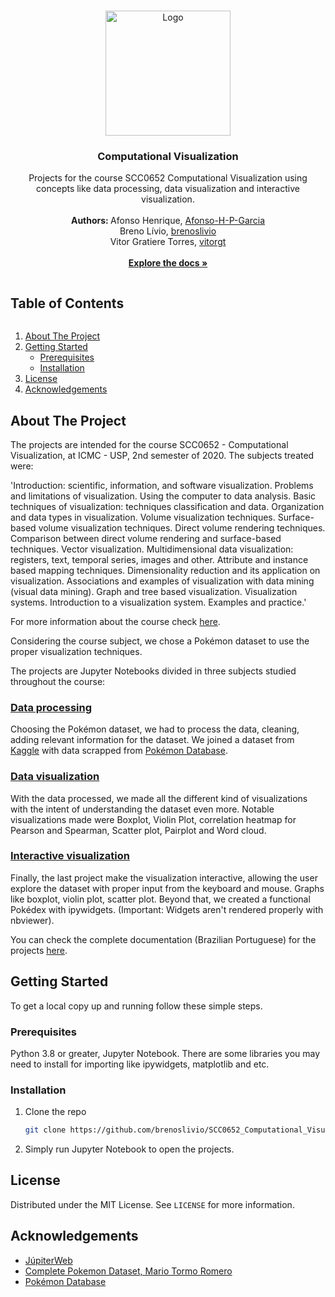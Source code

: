 <!-- PROJECT LOGO -->
<br />
<p align="center">
  <a href="https://github.com/brenoslivio/SCC0652_Computational_Visualization/">
    <img src="https://raw.githubusercontent.com/brenoslivio/SCC0652_Computational_Visualization/master/index.png" alt="Logo" width="200" height="200">
  </a>

  <h3 align="center">Computational Visualization</h3>

  <p align="center">
    Projects for the course SCC0652 Computational Visualization using concepts like data processing, data visualization and interactive visualization.
    <br />
    <br />
    <strong> Authors: </strong> Afonso Henrique, <a href="https://github.com/Afonso-H-P-Garcia"> Afonso-H-P-Garcia </a>
    <br />
    Breno Lívio, <a href="https://github.com/brenoslivio/"> brenoslivio </a>
    <br />
    Vitor Gratiere Torres, <a href="https://github.com/vitorgt"> vitorgt </a>
    <br />
    <br />
    <a href="https://github.com/brenoslivio/SCC0652_Computational_Visualization/"><strong>Explore the docs »</strong></a>
  </p>
</p>


<!-- TABLE OF CONTENTS -->

<summary><h2 style="display: inline-block">Table of Contents</h2></summary>
<ol>
  <li>
    <a href="#about-the-project">About The Project</a>
  </li>
  <li>
    <a href="#getting-started">Getting Started</a>
    <ul>
      <li><a href="#prerequisites">Prerequisites</a></li>
      <li><a href="#installation">Installation</a></li>
    </ul>
  </li>
  <li><a href="#license">License</a></li>
  <li><a href="#acknowledgements">Acknowledgements</a></li>
</ol>


<!-- ABOUT THE PROJECT -->
## About The Project

The projects are intended for the course SCC0652 - Computational Visualization, at ICMC - USP, 2nd semester of 2020. The subjects treated were:

'Introduction: scientific, information, and software visualization. Problems and limitations of visualization. Using the computer to data analysis. Basic techniques of visualization: techniques classification and data. Organization and data types in visualization. Volume visualization techniques. Surface-based volume visualization techniques. Direct volume rendering techniques. Comparison between direct volume rendering and surface-based techniques. Vector visualization. Multidimensional data visualization: registers, text, temporal series, images and other. Attribute and instance based mapping techniques. Dimensionality reduction and its application on visualization. Associations and examples of visualization with data mining (visual data mining). Graph and tree based visualization. Visualization systems. Introduction to a visualization system. Examples and practice.'

For more information about the course check [here](https://uspdigital.usp.br/jupiterweb/obterDisciplina?sgldis=SCC0652&codcur=97001&codhab=0).

Considering the course subject, we chose a Pokémon dataset to use the proper visualization techniques.

The projects are Jupyter Notebooks divided in three subjects studied throughout the course:

### [Data processing](https://nbviewer.jupyter.org/github/brenoslivio/SCC0652_Computational_Visualization/blob/master/notebooks/Project-1/Projeto_1_Processamento_de_dados.ipynb)

Choosing the Pokémon dataset, we had to process the data, cleaning, adding relevant information for the dataset. We joined a dataset from [Kaggle](https://www.kaggle.com/mariotormo/complete-pokemon-dataset-updated-090420) with data scrapped from [Pokémon Database](https://pokemondb.net/pokedex/all).

### [Data visualization](https://nbviewer.jupyter.org/github/brenoslivio/SCC0652_Computational_Visualization/blob/master/notebooks/Project-2/Projeto_2_Visualizacao_de_dados.ipynb)

With the data processed, we made all the different kind of visualizations with the intent of understanding the dataset even more. Notable visualizations made were Boxplot, Violin Plot, correlation heatmap for Pearson and Spearman, Scatter plot, Pairplot and Word cloud.

### [Interactive visualization](https://nbviewer.jupyter.org/github/brenoslivio/SCC0652_Computational_Visualization/blob/master/notebooks/Project-3/Projeto_3_Visualizacao_interativa.ipynb) 

Finally, the last project make the visualization interactive, allowing the user explore the dataset with proper input from the keyboard and mouse. Graphs like boxplot, violin plot, scatter plot. Beyond that, we created a functional Pokédex with ipywidgets. (Important: Widgets aren't rendered properly with nbviewer).

You can check the complete documentation (Brazilian Portuguese) for the projects [here](https://github.com/brenoslivio/SCC0652_Computational_Visualization/blob/master/SCC0652___Projeto_Pok_mon.pdf).

<!-- GETTING STARTED -->
## Getting Started

To get a local copy up and running follow these simple steps.

### Prerequisites

Python 3.8 or greater, Jupyter Notebook. There are some libraries you may need to install for importing like ipywidgets, matplotlib and etc.

### Installation

1. Clone the repo
   ```sh
   git clone https://github.com/brenoslivio/SCC0652_Computational_Visualization.git
   ```
2. Simply run Jupyter Notebook to open the projects.

<!-- LICENSE -->
## License

Distributed under the MIT License. See `LICENSE` for more information.

<!-- ACKNOWLEDGEMENTS -->
## Acknowledgements

* [JúpiterWeb](https://uspdigital.usp.br/jupiterweb/obterDisciplina?sgldis=SCC0652&codcur=97001&codhab=0)
* [Complete Pokemon Dataset, Mario Tormo Romero](https://www.kaggle.com/mariotormo/complete-pokemon-dataset-updated-090420)
* [Pokémon Database](https://pokemondb.net/pokedex/all)
